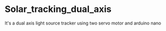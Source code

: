 # Solar_tracking_dual_axis
It's a dual axis light source tracker using two servo motor and arduino nano
